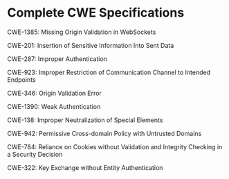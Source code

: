 

# Complete CWE Specifications

CWE-1385: Missing Origin Validation in WebSockets

CWE-201: Insertion of Sensitive Information Into Sent Data

CWE-287: Improper Authentication

CWE-923: Improper Restriction of Communication Channel to Intended Endpoints

CWE-346: Origin Validation Error

CWE-1390: Weak Authentication

CWE-138: Improper Neutralization of Special Elements

CWE-942: Permissive Cross-domain Policy with Untrusted Domains

CWE-784: Reliance on Cookies without Validation and Integrity Checking in a Security Decision

CWE-322: Key Exchange without Entity Authentication